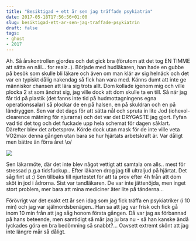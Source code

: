 ```yaml
---
title: "Besiktigad + ett år sen jag träffade psykiatrin"
date: 2017-05-18T17:56:56+01:00
slug: besiktigad-ett-ar-sen-jag-traffade-psykiatrin
draft: false
tags:
- ghost
- 2017
---
```


Ah. Så årskontrollen gjordes och det gick bra (förutom att det tog EN TIMME att sätta en nål... for realz..). Började med hudläkaren, han hade en gubbe på besök som skulle bli läkare och även om man klär av sig helnäck och det var en typiskt dålig nakendag så fick han vara med. Känns dumt att inte ge människor chansen att lära sig trots allt. Dom kollade igenom mig och ville plocka 2 st som ändrat sig, jag ville dock att dom skulle ta en till. Så när jag får tid på plastik (det fanns inte tid på hudmottagningens egna operationssalar) så plockar de en på halsen, en på skuldran och en på ländryggen.
Sen var det dags för att sätta nål och spruta in lite Jod (iohexol-clearence mätning för njurarna) och det var det DRYGASTE jag gjort. Fyfan vad tid det tog och det fuckade upp hela schemat för dagen såklart. 
Därefter blev det arbetsprov. Körde dock utan mask för de inte ville veta VO2max denna gången utan bara se hur hjärtats arbetskraft är. Var dåligt men bättre än förra året \o/

![](/assets/images/ghost/2017/05/eko.jpg)

Sen läkarmöte, där det inte blev något vettigt att samtala om alls.. mest för stressad p.g.a tidsfuckup.. Efter läkaren drog jag till ultraljud på hjärtat. Det såg fint ut :) Sen tillbaks till njurtestet för att ta prov efter 4h från att dom sköt in jod i ådrorna. 
Sist var tandläkaren. De var inte jättenöjda, men inget stort problem, mer bara att mina mediciner äter lite på tänderna...

Förövrigt var det exakt ett år sen idag som jag fick träffa en psykiatriker (i 10 min) och jag var själmordsbenägen.. Han sa att jag var frisk och fick gå inom 10 min från att jag såg honom första gången. Då var jag as förbannad på hans beteende, men samtidigt så mår jag ju bra nu - så han kanske ändå lyckades göra en bra bedömning så snabbt?... Oavsett extremt skönt att jag inte längre mår så dåligt.
